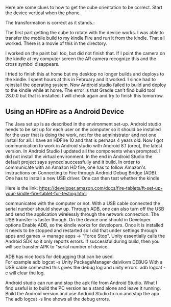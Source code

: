 Here are some clues to how to get the cube orientation to be correct.
Start the device vertical when the phone. 

The transformation is correct as it stands.:


The first part getting the cube to rotate with the device works.  I was able to
transfer the mobile build to my kindle Fire and run it from the kindle.  That all
worked.  There is a movie of this in the directory.  

I worked on the paint ball too, but did not finish that.  If I point the camera on
the kindle at my computer screen the AR camera recognize this and the cross symbol
disappears.

I tried to finish this at home but my desktop no longer builds and deploys to the
kindle.  I spent hours at this in February and it worked.  I since had to reinstall
the operating system.  Now Android studio failed to build and deploy to the kindle
while at home.  The error is that Gradle can't find build tool 28.0.0 but that is
installed.  I will check again and try to finish this tomorrow.


Using an HDFire as a Android Device
-----------------------------------

The Java set up is as described in the environment set-up. Android studio needs to be
set up for each user on the computer so it should be installed for the user that is
doing the work, not for the administrator and not one install for all.  I have an
HDFIre 10 and that is perhaps 4 years old.  Now I got communication to work in
Android studio with Android 8.1 (oreo), the latest version.  In Android Studio I
updated all the components when prompted.  I did not install the virtual environment.
In the end in Android Studio the default project says synced successfully and it
build.  In order to communicate with  an Amazon HD fire, one has
to follow Amazon's instructions on Connecting to Fire through Android Debug Bridge
(ADB).  One has to install a new USB driver.  One can then test whether the kindle

Here is the link:
https://developer.amazon.com/docs/fire-tablets/ft-set-up-your-kindle-fire-tablet-for-testing.html

communicates with the computer or not.  With a USB cable connected the serial number
should show up.  Through ADB, one can also turn off the USB
and send the application wirelessly through the network connection.  The USB transfer
is faster though.  On the device one should in Developer options Enable ADB, so the
kindle works for developers.  Once it is installed it needs to be stopped and
restarted so I did that under settings  through apps and games -> manage apps ->
"Force Stop".   Unity essentially calls the Android SDK so it only reports errors.
If successful during build, then you will see transfer APK to "serial number of
device.

ADB has nice tools for debugging that can be used.  
For example adb logcat -s Unity PackageManager dalvikvm DEBUG
With a USB cable connected this gives the debug log and unity errors.
adb logcat -c will clear the log.

Android studio can run and stop the apk file from Android Studio.  What I find useful
is to build the PC version as a stand alone and leave it running.  Build the Android
version and use Android Studio to run and stop the app. The adb logcat -s line shows
all the debug errors.


